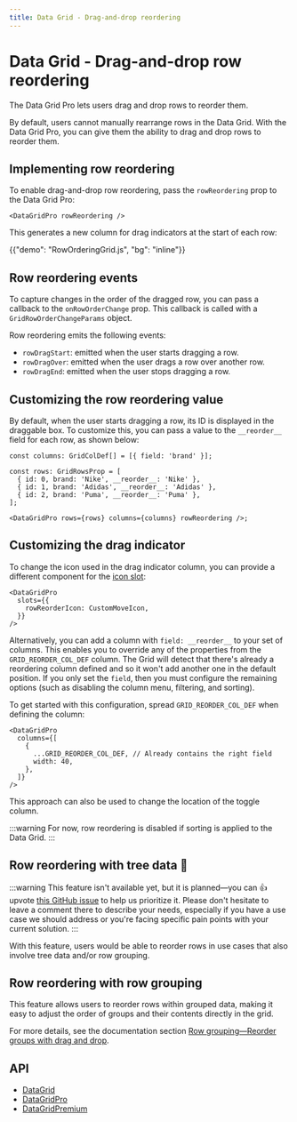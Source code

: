 ```yaml
---
title: Data Grid - Drag-and-drop reordering
---
```


# Data Grid - Drag-and-drop row reordering [<span class="plan-pro"></span>](/x/introduction/licensing/#pro-plan 'Pro plan')

<p class="description">The Data Grid Pro lets users drag and drop rows to reorder them.</p>

By default, users cannot manually rearrange rows in the Data Grid.
With the Data Grid Pro, you can give them the ability to drag and drop rows to reorder them.

## Implementing row reordering

To enable drag-and-drop row reordering, pass the `rowReordering` prop to the Data Grid Pro:

```tsx
<DataGridPro rowReordering />
```

This generates a new column for drag indicators at the start of each row:

{{"demo": "RowOrderingGrid.js", "bg": "inline"}}

## Row reordering events

To capture changes in the order of the dragged row, you can pass a callback to the `onRowOrderChange` prop.
This callback is called with a `GridRowOrderChangeParams` object.

Row reordering emits the following events:

- `rowDragStart`: emitted when the user starts dragging a row.
- `rowDragOver`: emitted when the user drags a row over another row.
- `rowDragEnd`: emitted when the user stops dragging a row.

## Customizing the row reordering value

By default, when the user starts dragging a row, its ID is displayed in the draggable box.
To customize this, you can pass a value to the `__reorder__` field for each row, as shown below:

```tsx
const columns: GridColDef[] = [{ field: 'brand' }];

const rows: GridRowsProp = [
  { id: 0, brand: 'Nike', __reorder__: 'Nike' },
  { id: 1, brand: 'Adidas', __reorder__: 'Adidas' },
  { id: 2, brand: 'Puma', __reorder__: 'Puma' },
];

<DataGridPro rows={rows} columns={columns} rowReordering />;
```

## Customizing the drag indicator

To change the icon used in the drag indicator column, you can provide a different component for the [icon slot](/x/react-data-grid/components/#icons):

```tsx
<DataGridPro
  slots={{
    rowReorderIcon: CustomMoveIcon,
  }}
/>
```

Alternatively, you can add a column with `field: __reorder__` to your set of columns.
This enables you to override any of the properties from the `GRID_REORDER_COL_DEF` column.
The Grid will detect that there's already a reordering column defined and so it won't add another one in the default position.
If you only set the `field`, then you must configure the remaining options (such as disabling the column menu, filtering, and sorting).

To get started with this configuration, spread `GRID_REORDER_COL_DEF` when defining the column:

```tsx
<DataGridPro
  columns={[
    {
      ...GRID_REORDER_COL_DEF, // Already contains the right field
      width: 40,
    },
  ]}
/>
```

This approach can also be used to change the location of the toggle column.

:::warning
For now, row reordering is disabled if sorting is applied to the Data Grid.
:::

## Row reordering with tree data 🚧

:::warning
This feature isn't available yet, but it is planned—you can 👍 upvote [this GitHub issue](https://github.com/mui/mui-x/issues/7774) to help us prioritize it.
Please don't hesitate to leave a comment there to describe your needs, especially if you have a use case we should address or you're facing specific pain points with your current solution.
:::

With this feature, users would be able to reorder rows in use cases that also involve tree data and/or row grouping.

## Row reordering with row grouping [<span class="plan-premium"></span>](/x/introduction/licensing/#premium-plan 'Premium plan')

This feature allows users to reorder rows within grouped data, making it easy to adjust the order of groups and their contents directly in the grid.

For more details, see the documentation section [Row grouping—Reorder groups with drag and drop](/x/react-data-grid/row-grouping/#reorder-groups-with-drag-and-drop).

## API

- [DataGrid](/x/api/data-grid/data-grid/)
- [DataGridPro](/x/api/data-grid/data-grid-pro/)
- [DataGridPremium](/x/api/data-grid/data-grid-premium/)

